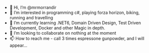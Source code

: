 - 👋 Hi, I’m @mrmorrandir
- 👀 I’m interested in programming c#, playing forza horizon, biking, running and travelling
- 🌱 I’m currently learning .NET6, Domain Driven Design, Test Driven Development, Docker and other Magic in depth.
- 💞️ I’m looking to collaborate on nothing at the moment
- 📫 How to reach me - call 3 times espressone gunpowder, and I will appear...

<!---
mrmorrandir/mrmorrandir is a ✨ special ✨ repository because its `README.md` (this file) appears on your GitHub profile.
You can click the Preview link to take a look at your changes.
--->
